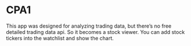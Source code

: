 # CPA1
This app was designed for analyzing trading data, but there’s no free detailed trading data api. So it becomes a stock viewer. You can add stock tickers into the watchlist and show the chart.
